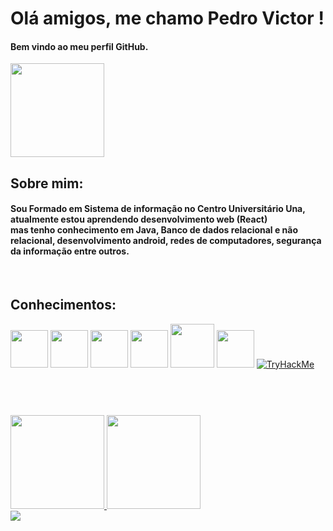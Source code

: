<h1>Olá amigos, me chamo Pedro Victor ! </h1>
<h4>Bem vindo ao meu perfil GitHub.</h4>

<img width="150px" src="https://media2.giphy.com/media/v1.Y2lkPTc5MGI3NjExdDNjcXlrMnFtdDh5ZHQzOTU3ZWF5Y2RxeWMzNzVtOWY0bGczdWowbiZlcD12MV9pbnRlcm5hbF9naWZfYnlfaWQmY3Q9Zw/NytMLKyiaIh6VH9SPm/giphy.gif">

<h2>Sobre mim: </h2>
<h4>Sou Formado em Sistema de informação no Centro Universitário Una, atualmente estou aprendendo desenvolvimento web (React)
  <br>
  mas tenho conhecimento em Java, Banco de dados relacional e não relacional, desenvolvimento android, redes de computadores, segurança da informação entre outros.
</h4>
<br>

 
<h2>Conhecimentos: </h2>
<img width="60px" src="https://github.com/Pedrovff23/Pedrovff23/assets/55757037/f32aa571-b188-4f50-bf07-4bc0e10e2b36">
<img width="60px" src="https://github.com/Pedrovff23/Pedrovff23/assets/55757037/88815062-75c0-4595-be23-c89064f48430">
<img width="60px" src="https://github.com/Pedrovff23/Pedrovff23/assets/55757037/06b2c718-765c-4f91-93bd-9666fb8dc855">
<img width="60px" src="https://github.com/Pedrovff23/Pedrovff23/assets/55757037/fab7e86e-22a0-468e-9ce3-8cefa9917c63">
<img width="70px" src="https://github.com/Pedrovff23/Pedrovff23/assets/55757037/0df48a92-79d9-4c27-b2e2-2aac013e2b31">
<img width="60px" src="https://github.com/Pedrovff23/Pedrovff23/assets/55757037/f8063c43-faef-4339-89d7-df54caf55ce5">
<a href="https://tryhackme.com/p/pedrovff1123"><img src="https://tryhackme-badges.s3.amazonaws.com/pedrovff1123.png" alt="TryHackMe"></a>

<br>
<br>
<br>

<h1></h1>

<div>
  <a href="https://github.com/Pedrovff23">
<img height="150em" src="https://github-readme-stats-eight-theta.vercel.app/api?username=Pedrovff23&show_icons=true&theme=material-palenight&include_all_commits=true&count_private=true">
<img height="150em" src="https://github-readme-stats-eight-theta.vercel.app/api/top-langs/?username=Pedrovff23&layout=compact&langs_count=8&theme=material-palenight">
  </a>
</div>



<img src=https://raw.githubusercontent.com/Trilokia/Trilokia/379277808c61ef204768a61bbc5d25bc7798ccf1/bottom_header.svg>
